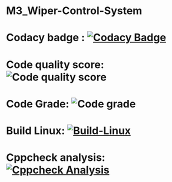 # M3_Wiper-Control-System
# Codacy badge : [![Codacy Badge](https://app.codacy.com/project/badge/Grade/8f67cc0be1de4b6bbb5db5f018bd091f)](https://www.codacy.com/gh/shanmukh552001/M3_Wiper-Control-System/dashboard?utm_source=github.com&amp;utm_medium=referral&amp;utm_content=shanmukh552001/M3_Wiper-Control-System&amp;utm_campaign=Badge_Grade)
# Code quality score: ![Code quality score](https://api.codiga.io/project/33384/score/svg) 
# Code Grade:  ![Code grade](https://api.codiga.io/project/33384/status/svg)
# Build Linux:  [![Build-Linux](https://github.com/shanmukh552001/M3_Wiper-Control-System/actions/workflows/built%20on%20linux.yml/badge.svg)](https://github.com/shanmukh552001/M3_Wiper-Control-System/actions/workflows/built%20on%20linux.yml)
# Cppcheck analysis: [![Cppcheck Analysis](https://github.com/shanmukh552001/M3_Wiper-Control-System/actions/workflows/Cppcheck%20Analyse.yml/badge.svg)](https://github.com/shanmukh552001/M3_Wiper-Control-System/actions/workflows/Cppcheck%20Analyse.yml) 
